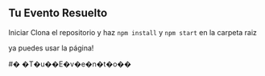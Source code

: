 ##  Tu Evento Resuelto


Iniciar
Clona el repositorio y haz `npm install` y `npm start` en la carpeta raiz


ya puedes usar la página!




#� �T�u��E�v�e�n�t�o��

